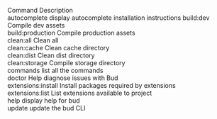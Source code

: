 Command Description  
autocomplete display autocomplete installation instructions
build:dev Compile dev assets  
build:production Compile production assets  
clean:all Clean all  
clean:cache Clean cache directory  
clean:dist Clean dist directory  
clean:storage Compile storage directory  
commands list all the commands  
doctor Help diagnose issues with Bud  
extensions:install Install packages required by extensions  
extensions:list List extensions available to project  
help display help for bud  
update update the bud CLI
